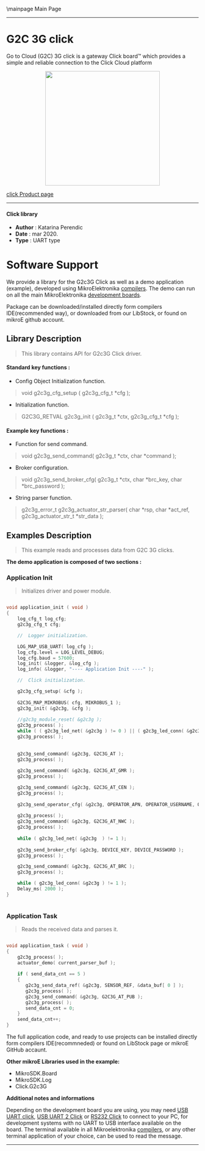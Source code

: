 \mainpage Main Page
 
---
# G2C 3G click

Go to Cloud (G2C) 3G click is a gateway Click board™ which provides a simple and reliable connection to the Click Cloud platform

<p align="center">
  <img src="https://download.mikroe.com/images/click_for_ide/g2c3g_click.png" height=300px>
</p>

[click Product page](https://www.mikroe.com/go-to-cloud-g2c-3g-click)

---


#### Click library 

- **Author**        : Katarina Perendic
- **Date**          : mar 2020.
- **Type**          : UART type


# Software Support

We provide a library for the G2c3G Click 
as well as a demo application (example), developed using MikroElektronika 
[compilers](https://shop.mikroe.com/compilers). 
The demo can run on all the main MikroElektronika [development boards](https://shop.mikroe.com/development-boards).

Package can be downloaded/installed directly form compilers IDE(recommended way), or downloaded from our LibStock, or found on mikroE github account. 

## Library Description

> This library contains API for G2c3G Click driver.

#### Standard key functions :

- Config Object Initialization function.
> void g2c3g_cfg_setup ( g2c3g_cfg_t *cfg ); 
 
- Initialization function.
> G2C3G_RETVAL g2c3g_init ( g2c3g_t *ctx, g2c3g_cfg_t *cfg );

#### Example key functions :

- Function for send command.
> void g2c3g_send_command( g2c3g_t *ctx, char *command );
 
- Broker configuration.
> void g2c3g_send_broker_cfg( g2c3g_t *ctx, char *brc_key, char *brc_password );

- String parser function.
> g2c3g_error_t g2c3g_actuator_str_parser( char *rsp, char *act_ref, g2c3g_actuator_str_t *str_data );

## Examples Description

> This example reads and processes data from G2C 3G clicks.

**The demo application is composed of two sections :**

### Application Init 

> Initializes driver and power module.

```c

void application_init ( void )
{
    log_cfg_t log_cfg;
    g2c3g_cfg_t cfg;

    //  Logger initialization.

    LOG_MAP_USB_UART( log_cfg );
    log_cfg.level = LOG_LEVEL_DEBUG;
    log_cfg.baud = 57600;
    log_init( &logger, &log_cfg );
    log_info( &logger, "---- Application Init ----" );

    //  Click initialization.

    g2c3g_cfg_setup( &cfg );
    
    G2C3G_MAP_MIKROBUS( cfg, MIKROBUS_1 );
    g2c3g_init( &g2c3g, &cfg );
    
    //g2c3g_module_reset( &g2c3g );
    g2c3g_process( );
    while ( ( g2c3g_led_net( &g2c3g ) != 0 ) || ( g2c3g_led_conn( &g2c3g ) != 0 ) );
    g2c3g_process( );
    
    
    g2c3g_send_command( &g2c3g, G2C3G_AT );
    g2c3g_process( );
    
    g2c3g_send_command( &g2c3g, G2C3G_AT_GMR );
    g2c3g_process( );

    g2c3g_send_command( &g2c3g, G2C3G_AT_CEN );
    g2c3g_process( );
    
    g2c3g_send_operator_cfg( &g2c3g, OPERATOR_APN, OPERATOR_USERNAME, OPERATOR_PASSWORD );
    
    g2c3g_process( );
    g2c3g_send_command( &g2c3g, G2C3G_AT_NWC );
    g2c3g_process( );
    
    while ( g2c3g_led_net( &g2c3g  ) != 1 );
    
    g2c3g_send_broker_cfg( &g2c3g, DEVICE_KEY, DEVICE_PASSWORD );
    g2c3g_process( );

    g2c3g_send_command( &g2c3g, G2C3G_AT_BRC );
    g2c3g_process( );

    while ( g2c3g_led_conn( &g2c3g ) != 1 );
    Delay_ms( 2000 );
}
  
```

### Application Task

> Reads the received data and parses it.

```c

void application_task ( void )
{
    g2c3g_process( );
    actuator_demo( current_parser_buf );
    
    if ( send_data_cnt == 5 )
    {
       g2c3g_send_data_ref( &g2c3g, SENSOR_REF, &data_buf[ 0 ] );
       g2c3g_process( );
       g2c3g_send_command( &g2c3g, G2C3G_AT_PUB );
       g2c3g_process( );
       send_data_cnt = 0;
    }
    send_data_cnt++;
} 

```


The full application code, and ready to use projects can be  installed directly form compilers IDE(recommneded) or found on LibStock page or mikroE GitHub accaunt.

**Other mikroE Libraries used in the example:** 

- MikroSDK.Board
- MikroSDK.Log
- Click.G2c3G

**Additional notes and informations**

Depending on the development board you are using, you may need 
[USB UART click](https://shop.mikroe.com/usb-uart-click), 
[USB UART 2 Click](https://shop.mikroe.com/usb-uart-2-click) or 
[RS232 Click](https://shop.mikroe.com/rs232-click) to connect to your PC, for 
development systems with no UART to USB interface available on the board. The 
terminal available in all Mikroelektronika 
[compilers](https://shop.mikroe.com/compilers), or any other terminal application 
of your choice, can be used to read the message.



---
